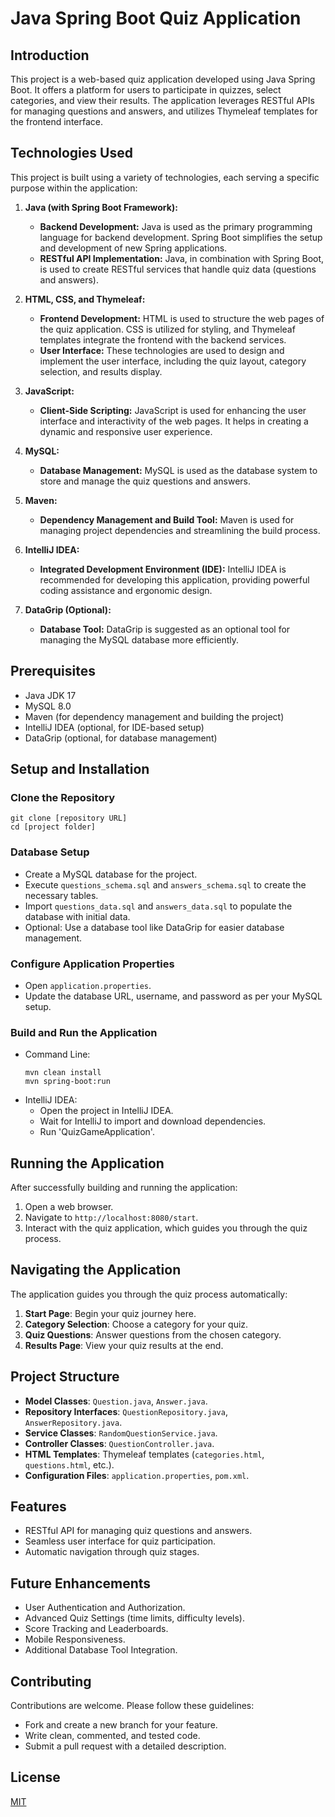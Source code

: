 # Java Spring Boot Quiz Application

## Introduction
This project is a web-based quiz application developed using Java Spring Boot. It offers a platform for users to participate in quizzes, select categories, and view their results. The application leverages RESTful APIs for managing questions and answers, and utilizes Thymeleaf templates for the frontend interface.

## Technologies Used

This project is built using a variety of technologies, each serving a specific purpose within the application:

1. **Java (with Spring Boot Framework):**
   - **Backend Development:** Java is used as the primary programming language for backend development. Spring Boot simplifies the setup and development of new Spring applications.
   - **RESTful API Implementation:** Java, in combination with Spring Boot, is used to create RESTful services that handle quiz data (questions and answers).

2. **HTML, CSS, and Thymeleaf:**
   - **Frontend Development:** HTML is used to structure the web pages of the quiz application. CSS is utilized for styling, and Thymeleaf templates integrate the frontend with the backend services.
   - **User Interface:** These technologies are used to design and implement the user interface, including the quiz layout, category selection, and results display.

3. **JavaScript:**
   - **Client-Side Scripting:** JavaScript is used for enhancing the user interface and interactivity of the web pages. It helps in creating a dynamic and responsive user experience.

4. **MySQL:**
   - **Database Management:** MySQL is used as the database system to store and manage the quiz questions and answers.

5. **Maven:**
   - **Dependency Management and Build Tool:** Maven is used for managing project dependencies and streamlining the build process.

6. **IntelliJ IDEA:**
   - **Integrated Development Environment (IDE):** IntelliJ IDEA is recommended for developing this application, providing powerful coding assistance and ergonomic design.

7. **DataGrip (Optional):**
   - **Database Tool:** DataGrip is suggested as an optional tool for managing the MySQL database more efficiently.

## Prerequisites
- Java JDK 17
- MySQL 8.0
- Maven (for dependency management and building the project)
- IntelliJ IDEA (optional, for IDE-based setup)
- DataGrip (optional, for database management)

## Setup and Installation

### Clone the Repository
```shell
git clone [repository URL]
cd [project folder]
```

### Database Setup
- Create a MySQL database for the project.
- Execute `questions_schema.sql` and `answers_schema.sql` to create the necessary tables.
- Import `questions_data.sql` and `answers_data.sql` to populate the database with initial data.
- Optional: Use a database tool like DataGrip for easier database management.

### Configure Application Properties
- Open `application.properties`.
- Update the database URL, username, and password as per your MySQL setup.

### Build and Run the Application
- Command Line:
  ```shell
  mvn clean install
  mvn spring-boot:run
  ```
- IntelliJ IDEA:
  - Open the project in IntelliJ IDEA.
  - Wait for IntelliJ to import and download dependencies.
  - Run 'QuizGameApplication'.

## Running the Application
After successfully building and running the application:
1. Open a web browser.
2. Navigate to `http://localhost:8080/start`.
3. Interact with the quiz application, which guides you through the quiz process.

## Navigating the Application
The application guides you through the quiz process automatically:
1. **Start Page**: Begin your quiz journey here.
2. **Category Selection**: Choose a category for your quiz.
3. **Quiz Questions**: Answer questions from the chosen category.
4. **Results Page**: View your quiz results at the end.

## Project Structure
- **Model Classes**: `Question.java`, `Answer.java`.
- **Repository Interfaces**: `QuestionRepository.java`, `AnswerRepository.java`.
- **Service Classes**: `RandomQuestionService.java`.
- **Controller Classes**: `QuestionController.java`.
- **HTML Templates**: Thymeleaf templates (`categories.html`, `questions.html`, etc.).
- **Configuration Files**: `application.properties`, `pom.xml`.

## Features
- RESTful API for managing quiz questions and answers.
- Seamless user interface for quiz participation.
- Automatic navigation through quiz stages.

## Future Enhancements
- User Authentication and Authorization.
- Advanced Quiz Settings (time limits, difficulty levels).
- Score Tracking and Leaderboards.
- Mobile Responsiveness.
- Additional Database Tool Integration.

## Contributing
Contributions are welcome. Please follow these guidelines:
- Fork and create a new branch for your feature.
- Write clean, commented, and tested code.
- Submit a pull request with a detailed description.

## License
[MIT](https://choosealicense.com/licenses/mit/)
